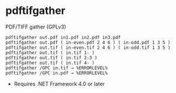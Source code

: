 # pdftifgather
PDF/TIFF gather (GPLv3)

	pdftifgather out.pdf in1.pdf in2.pdf in3.pdf
	pdftifgather out.pdf ( in-even.pdf 2 4 6 ) ( in-odd.pdf 1 3 5 )
	pdftifgather out.tif ( in-even.tif 2 4 6 ) ( in-odd.tif 1 3 5 )
	pdftifgather out.tif ( in.tif 1- )
	pdftifgather out.tif ( in.tif 2-3 )
	pdftifgather out.tif ( in.tif 4- )
	pdftifgather /GPC in.tif → %ERRORLEVEL%
	pdftifgather /GPC in.pdf → %ERRORLEVEL%

* Requires .NET Framework 4.0 or later
